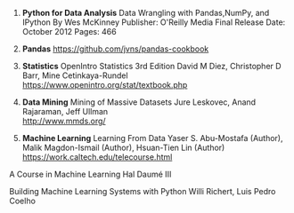 1. __Python for Data Analysis__
  Data Wrangling with Pandas,NumPy, and IPython By Wes McKinney Publisher: O'Reilly Media Final Release Date: October 2012 Pages: 466
  
2. __Pandas__
  https://github.com/jvns/pandas-cookbook

3. __Statistics__
  OpenIntro Statistics 3rd Edition
  David M Diez, Christopher D Barr, Mine Cetinkaya-Rundel
  https://www.openintro.org/stat/textbook.php

4. __Data Mining__
  Mining of Massive Datasets
  Jure Leskovec, Anand Rajaraman, Jeff Ullman  
  http://www.mmds.org/

5. __Machine Learning__
  Learning From Data 
  Yaser S. Abu-Mostafa  (Author), Malik Magdon-Ismail  (Author), Hsuan-Tien Lin  (Author)
  https://work.caltech.edu/telecourse.html

  A Course in Machine Learning
  Hal Daumé III
  
  Building Machine Learning Systems with Python
  Willi Richert, Luis Pedro Coelho
  

